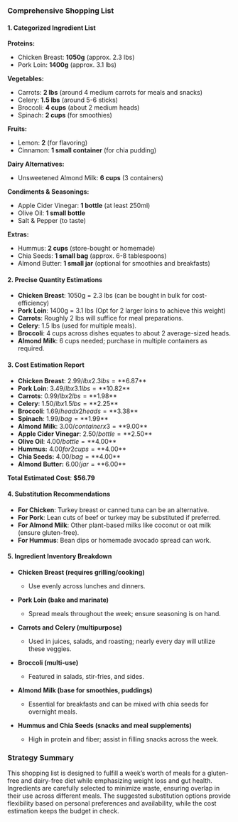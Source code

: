 ### Comprehensive Shopping List

#### **1. Categorized Ingredient List**

**Proteins:**
- Chicken Breast: **1050g** (approx. 2.3 lbs)
- Pork Loin: **1400g** (approx. 3.1 lbs)

**Vegetables:**
- Carrots: **2 lbs** (around 4 medium carrots for meals and snacks)
- Celery: **1.5 lbs** (around 5-6 sticks)
- Broccoli: **4 cups** (about 2 medium heads)
- Spinach: **2 cups** (for smoothies)

**Fruits:**
- Lemon: **2** (for flavoring)
- Cinnamon: **1 small container** (for chia pudding)

**Dairy Alternatives:**
- Unsweetened Almond Milk: **6 cups** (3 containers)

**Condiments & Seasonings:**
- Apple Cider Vinegar: **1 bottle** (at least 250ml)
- Olive Oil: **1 small bottle**
- Salt & Pepper (to taste)

**Extras:**
- Hummus: **2 cups** (store-bought or homemade)
- Chia Seeds: **1 small bag** (approx. 6-8 tablespoons)
- Almond Butter: **1 small jar** (optional for smoothies and breakfasts)

#### **2. Precise Quantity Estimations**

- **Chicken Breast**: 1050g = 2.3 lbs (can be bought in bulk for cost-efficiency)
- **Pork Loin**: 1400g = 3.1 lbs (Opt for 2 larger loins to achieve this weight)
- **Carrots**: Roughly 2 lbs will suffice for meal preparations.
- **Celery**: 1.5 lbs (used for multiple meals).
- **Broccoli**: 4 cups across dishes equates to about 2 average-sized heads.
- **Almond Milk**: 6 cups needed; purchase in multiple containers as required.

#### **3. Cost Estimation Report**

- **Chicken Breast**: $2.99/lb x 2.3 lbs = **$6.87**
- **Pork Loin**: $3.49/lb x 3.1 lbs = **$10.82**
- **Carrots**: $0.99/lb x 2 lbs = **$1.98**
- **Celery**: $1.50/lb x 1.5 lbs = **$2.25**
- **Broccoli**: $1.69/head x 2 heads = **$3.38**
- **Spinach**: $1.99/bag = **$1.99**
- **Almond Milk**: $3.00/container x 3 = **$9.00**
- **Apple Cider Vinegar**: $2.50/bottle = **$2.50**
- **Olive Oil**: $4.00/bottle = **$4.00**
- **Hummus:** $4.00 for 2 cups = **$4.00**
- **Chia Seeds:** $4.00/bag = **$4.00**
- **Almond Butter:** $6.00/jar = **$6.00**

**Total Estimated Cost**: **$56.79**

#### **4. Substitution Recommendations**

- **For Chicken**: Turkey breast or canned tuna can be an alternative.
- **For Pork**: Lean cuts of beef or turkey may be substituted if preferred.
- **For Almond Milk**: Other plant-based milks like coconut or oat milk (ensure gluten-free).
- **For Hummus**: Bean dips or homemade avocado spread can work.

#### **5. Ingredient Inventory Breakdown**

- **Chicken Breast (requires grilling/cooking)**
  - Use evenly across lunches and dinners.
  
- **Pork Loin (bake and marinate)**
  - Spread meals throughout the week; ensure seasoning is on hand.
  
- **Carrots and Celery (multipurpose)**
  - Used in juices, salads, and roasting; nearly every day will utilize these veggies.
  
- **Broccoli (multi-use)**
  - Featured in salads, stir-fries, and sides.

- **Almond Milk (base for smoothies, puddings)**
  - Essential for breakfasts and can be mixed with chia seeds for overnight meals.

- **Hummus and Chia Seeds (snacks and meal supplements)**
  - High in protein and fiber; assist in filling snacks across the week.

### Strategy Summary

This shopping list is designed to fulfill a week’s worth of meals for a gluten-free and dairy-free diet while emphasizing weight loss and gut health. Ingredients are carefully selected to minimize waste, ensuring overlap in their use across different meals. The suggested substitution options provide flexibility based on personal preferences and availability, while the cost estimation keeps the budget in check.